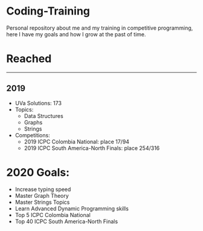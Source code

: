 # Coding-Training
 Personal repository about me and my training in competitive programming, here I have my goals and how I grow at the past of time.

# Reached

---
## 2019
* UVa Solutions: 173
* Topics: 
    * Data Structures
    * Graphs
    * Strings
* Competitions:
    * 2019 ICPC Colombia National: place 17/94
    * 2019 ICPC South America-North Finals: place 254/316
# 2020 Goals:
* Increase typing speed
* Master Graph Theory
* Master Strings Topics
* Learn Advanced Dynamic Programming skills
* Top 5 ICPC Colombia National
* Top 40 ICPC South America-North Finals